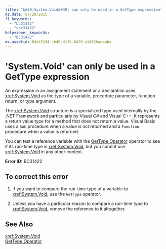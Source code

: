 ```yaml
---
title: "&#39;System.Void&#39; can only be used in a GetType expression"
ms.date: 07/20/2015
f1_keywords: 
  - "bc31422"
  - "vbc31422"
helpviewer_keywords: 
  - "BC31422"
ms.assetid: 84e45194-cb46-41f6-8420-a1498baeaaba
---
```

# &#39;System.Void&#39; can only be used in a GetType expression
An expression in an assignment statement or a declaration uses <xref:System.Void> as the type of a variable, procedure parameter, function return, or type argument.  
  
 The <xref:System.Void> structure is a specialized type used internally by the .NET Framework and particularly by Visual C# and Visual C++. It represents a return value type for a method that does not return a value. Visual Basic uses a `Sub` procedure when a value is not returned and a `Function` procedure when a value is returned.  
  
 You can test a reference variable with the [GetType Operator](../../visual-basic/language-reference/operators/gettype-operator.md) operator to see if its run-time type is <xref:System.Void>, but you cannot use <xref:System.Void> in any other context.  
  
 **Error ID:** BC31422  
  
## To correct this error  
  
1. If you want to compare the run-time type of a variable to <xref:System.Void>, use the `GetType` operator.  
  
2. Unless you have a particular reason to compare a run-time type to <xref:System.Void>, remove the reference to it altogether.  
  
## See Also  
 <xref:System.Void>  
 [GetType Operator](../../visual-basic/language-reference/operators/gettype-operator.md)
